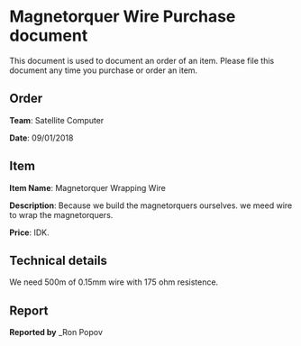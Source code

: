 # Magnetorquer Wire Purchase document

This document is used to document an order of an item. Please file this document any time you purchase or order an item.

## Order

**Team**: Satellite Computer

**Date**: 09/01/2018

## Item

**Item Name**: Magnetorquer Wrapping Wire

**Description**:
Because we build the magnetorquers ourselves. we meed wire to wrap the magnetorquers.

**Price**: IDK.

## Technical details
We need 500m of 0.15mm wire with 175 ohm resistence.

## Report
**Reported by** _Ron Popov
